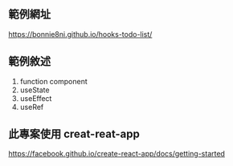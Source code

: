 ## 範例網址

https://bonnie8ni.github.io/hooks-todo-list/

## 範例敘述

1. function component
2. useState
3. useEffect
4. useRef

## 此專案使用 creat-reat-app

https://facebook.github.io/create-react-app/docs/getting-started